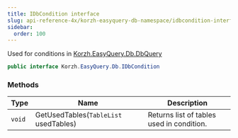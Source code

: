 ```yaml
---
title: IDbCondition interface
slug: api-reference-4x/korzh-easyquery-db-namespace/idbcondition-interface
sidebar:
  order: 100
---
```


Used for conditions in [Korzh.EasyQuery.Db.DbQuery](///easyquery/docs/api-reference-4x/korzh-easyquery-db-namespace/dbquery-class)
```csharp
public interface Korzh.EasyQuery.Db.IDbCondition

```

### Methods

| Type | Name | Description | 
| --- | --- | --- | 
| `void` | GetUsedTables(`TableList` usedTables) | Returns list of tables used in condition. |
